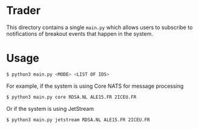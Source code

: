 # Trader

This directory contains a single `main.py` which allows users to subscribe to notifications of breakout events that happen in the system.

# Usage

```bash
$ python3 main.py <MODE> <LIST OF IDS>
```

For example, if the system is using Core NATS for message processing

```bash
$ python3 main.py core RDSA.NL ALE15.FR 2ICEU.FR
```
Or if the system is using JetStream

```bash
$ python3 main.py jetstream RDSA.NL ALE15.FR 2ICEU.FR
```